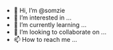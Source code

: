 - 👋 Hi, I’m @somzie
- 👀 I’m interested in ...
- 🌱 I’m currently learning ...
- 💞️ I’m looking to collaborate on ...
- 📫 How to reach me ...

<!---
somzie/somzie is a ✨ special ✨ repository because its `README.md` (this file) appears on your GitHub profile.
You can click the Preview link to take a look at your changes.
--->
